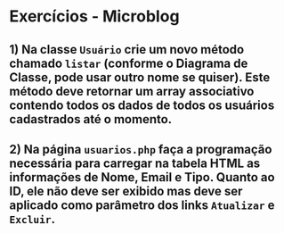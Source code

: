 # Exercícios - Microblog

## 1) Na classe `Usuário` crie um novo método chamado `listar` (conforme o Diagrama de Classe, pode usar outro nome se quiser). Este método deve retornar um array associativo contendo todos os dados de todos os usuários cadastrados até o momento.

## 2) Na página `usuarios.php` faça a programação necessária para carregar na tabela HTML as informações de Nome, Email e Tipo. Quanto ao ID, ele não deve ser exibido mas deve ser aplicado como parâmetro dos links `Atualizar` e `Excluir`.